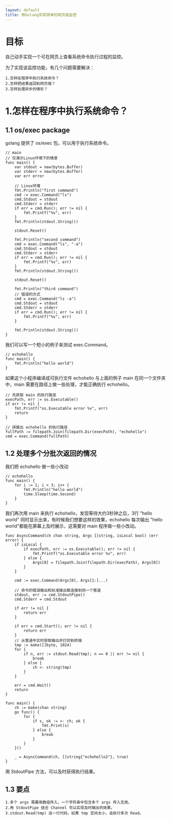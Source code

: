 ```yaml
---
layout: default
title: 用Golang实现简单的网页版监控
---
```

# 目标
自己动手实现一个可在网页上查看系统命令执行过程的监控。

为了实现该监控功能，有几个问题需要解决：

    1.怎样在程序中执行系统命令？
    2.怎样把结果返回到网页端？
    3.怎样处理异步的情形？

# 1.怎样在程序中执行系统命令？
## 1.1 os/exec package
golang 提供了 os/exec 包，可以用于执行系统命令。

```golang
// main
// 仅演示Linux环境下的情景
func main() {
	var stdout = new(bytes.Buffer)
	var stderr = new(bytes.Buffer)
	var err error

	// Linux环境
	fmt.Println("first command")
	cmd := exec.Command("ls")
	cmd.Stdout = stdout
	cmd.Stderr = stderr
	if err = cmd.Run(); err != nil {
		fmt.Printf("%v", err)
	}
	fmt.Println(stdout.String())

	stdout.Reset()

	fmt.Println("second command")
	cmd = exec.Command("ls", "-a")
	cmd.Stdout = stdout
	cmd.Stderr = stderr
	if err = cmd.Run(); err != nil {
		fmt.Printf("%v", err)
	}
	fmt.Println(stdout.String())

	stdout.Reset()

	fmt.Println("third command")
	// 错误的方式
	cmd = exec.Command("ls -a")
	cmd.Stdout = stdout
	cmd.Stderr = stderr
	if err = cmd.Run(); err != nil {
		fmt.Printf("%v", err)
	}

	fmt.Println(stdout.String())
}
```
我们可以写一个短小的例子来测试 exec.Command。
```golang
// echohello
func main() {
    fmt.Println("hello world")
}
```
如果这个小程序编译成可执行文件 echohello 与上面的例子 main 在同一个文件夹中，main 需要在路径上做一些处理，才能正确执行 echohello。
```golang
// 先获取 main 的执行路径
execPath, err := os.Executable()
if err != nil {
    fmt.Printf("os.Executable error %v", err)
    return
}

// 拼接出 echohello 的执行路径
fullPath := filepath.Join(filepath.Dir(execPath), "echohello")
cmd = exec.Command(fullPath)
```
## 1.2 处理多个分批次返回的情况
我们把 echohello 做一些小改动
```golang
// echohello
func main() {
    for i := 1; i < 3; i++ {
        fmt.Println("hello world")
        time.Sleep(time.Second)
    }
}
```
我们再次用 main 来执行 echohello，发现等待大约3秒钟之后，3行 "hello world" 同时显示出来，有时候我们想要这样的效果，echohello 每次输出 "hello world"都能在屏幕上及时展示，这需要对 main 程序做一些小改动。
```golang
func AsyncCommand(ch chan string, Args []string, isLocal bool) (err error) {
	if isLocal {
		if execPath, err := os.Executable(); err != nil {
			fmt.Printf("os.Executable error %v", err)
		} else {
			Args[0] = filepath.Join(filepath.Dir(execPath), Args[0])
		}
	}

	cmd := exec.Command(Args[0], Args[1:]...)

	// 命令的错误输出和标准输出都连接到同一个管道
	stdout, err := cmd.StdoutPipe()
	cmd.Stderr = cmd.Stdout

	if err != nil {
		return err
	}

	if err = cmd.Start(); err != nil {
		return err
	}
	// 从管道中实时获取输出并打印到终端
	tmp := make([]byte, 1024)
	for {
		if n, err := stdout.Read(tmp); n == 0 || err != nil {
			break
		} else {
			ch <- string(tmp)
		}
	}

	err = cmd.Wait()
	return
}

func main() {
	ch := make(chan string)
	go func() {
		for {
			if s, ok := <- ch; ok {
				fmt.Print(s)
			} else {
				break
			}
		}
	}()

	_ = AsyncCommand(ch, []string{"echohello2"}, true)
}
```
用 StdoutPipe 方法，可以及时获得执行结果。

## 1.3 要点
    1.多个 args 需要用数组传入，一个字符串中包含多个 args 传入无效。
    2.用 StdoutPipe 结合 Channel 可以实现及时输出的效果。
    3.stdout.Read(tmp) 这一行代码，如果 tmp 空间太小，会执行多次 Read。